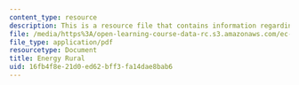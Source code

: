 ```yaml
---
content_type: resource
description: This is a resource file that contains information regarding energy rural.
file: /media/https%3A/open-learning-course-data-rc.s3.amazonaws.com/ec-715-d-lab-disseminating-innovations-for-the-common-good-spring-2007/16fb4f8e21d0ed62bff3fa14dae8bab6_MITEC_715S07_energy_rural.pdf
file_type: application/pdf
resourcetype: Document
title: Energy Rural
uid: 16fb4f8e-21d0-ed62-bff3-fa14dae8bab6
---
```

